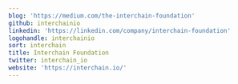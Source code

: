 ```yaml
---
blog: 'https://medium.com/the-interchain-foundation'
github: interchainio
linkedin: 'https://linkedin.com/company/interchain-foundation'
logohandle: interchainio
sort: interchain
title: Interchain Foundation
twitter: interchain_io
website: 'https://interchain.io/'
---
```


